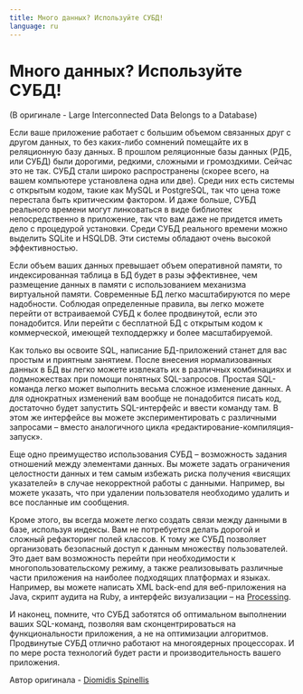 ```yaml
---
title: Много данных? Используйте СУБД!
language: ru
---
```


# Много данных? Используйте СУБД!
(В оригинале - Large Interconnected Data Belongs to a Database)

Если ваше приложение работает с большим объемом связанных друг с другом данных, то без каких-либо сомнений помещайте их в реляционную базу данных. В прошлом реляционные базы данных (РДБ, или СУБД) были дорогими, редкими, сложными и громоздкими. Сейчас это не так. СУБД стали широко распространены (скорее всего, на вашем компьютере установлена одна или две). Среди них есть системы с открытым кодом, такие как MySQL и PostgreSQL, так что цена тоже перестала быть критическим фактором. И даже больше, СУБД реального времени могут линковаться в виде библиотек непосредственно в приложение, так что вам даже не придется иметь дело с процедурой установки. Среди СУБД реального времени можно выделить SQLite и HSQLDB. Эти системы обладают очень высокой эффективностью.

Если объем ваших данных превышает объем оперативной памяти, то индексированная таблица в БД будет в разы эффективнее, чем размещение данных в памяти с использованием механизма виртуальной памяти. Современные БД легко масштабируются по мере надобности. Соблюдая определенные правила, вы легко можете перейти от встраиваемой СУБД к более продвинутой, если это понадобится. Или перейти с бесплатной БД с открытым кодом к коммерческой, имеющей техподдержку и более масштабируемой.

Как только вы освоите SQL, написание БД-приложений станет для вас простым и приятным занятием. После внесения нормализованных данных в БД вы легко можете извлекать их в различных комбинациях и подмножествах при помощи понятных SQL-запросов. Простая SQL-команда легко может выполнить весьма сложное изменение данных. А для однократных изменений вам вообще не понадобится писать код, достаточно будет запустить SQL-интерфейс и ввести команду там. В этом же интерфейсе вы можете экспериментировать с различными запросами – вместо аналогичного цикла «редактирование-компиляция-запуск».

Еще одно преимущество использования СУБД – возможность задания отношений между элементами данных. Вы можете задать ограничения целостности данных и тем самым избежать риска получения «висящих указателей» в случае некорректной работы с данными. Например, вы можете указать, что при удалении пользователя необходимо удалить и все посланные им сообщения.

Кроме этого, вы всегда можете легко создать связи между данными в базе, используя индексы. Вам не потребуется делать дорогой и сложный рефакторинг полей классов. К тому же СУБД позволяет организовать безопасный доступ к данным множеству пользователей. Это дает вам возможность перейти при необходимости к многопользовательскому режиму, а также реализовывать различные части приложения на наиболее подходящих платформах и языках. Например, вы можете написать XML back-end для веб-приложения на Java, скрипт аудита на Ruby, а интерфейс визуализации – на [Processing](http://www.processing.org/).

И наконец, помните, что СУБД заботятся об оптимальном выполнении ваших SQL-команд, позволяя вам сконцентрироваться на функциональности приложения, а не на оптимизации алгоритмов. Продвинутые СУБД отлично работают на многоядерных процессорах. И по мере роста технологий будет расти и производительность вашего приложения.

Автор оригинала - [Diomidis Spinellis](http://programmer.97things.oreilly.com/wiki/index.php/Diomidis_Spinellis)